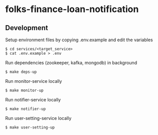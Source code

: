 # folks-finance-loan-notification

## Development
Setup environment files by copying .env.example and edit the variables
```shell
$ cd services/<target_service>
$ cat .env.example > .env
```

Run dependencies (zookeeper, kafka, mongodb) in background
```shell
$ make deps-up
```

Run monitor-service locally
```shell
$ make monitor-up
```

Run notifier-service locally
```shell
$ make notifier-up
```

Run user-setting-service locally
```shell
$ make user-setting-up
```
